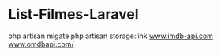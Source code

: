 # List-Filmes-Laravel

php artisan migate
php artisan storage:link
www.imdb-api.com
www.omdbapi.com/